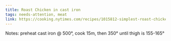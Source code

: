```yaml
---
title: Roast Chicken in cast iron
tags: needs-attention, meat
link: https://cooking.nytimes.com/recipes/1015812-simplest-roast-chicken
---
```

Notes: preheat cast iron @ 500°, cook 15m, then 350° until thigh is 155-165°  

